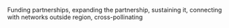 Funding partnerships, expanding the partnership, sustaining it, connecting with networks outside region, cross-pollinating



